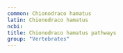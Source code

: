 ```yaml
---
common: Chionodraco hamatus
latin: Chionodraco hamatus
ncbi: 
title: Chionodraco hamatus pathways
group: "Vertebrates"
---
```

